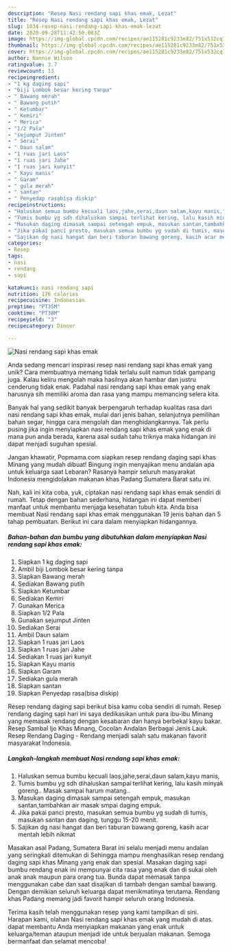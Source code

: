 ```yaml
---
description: "Resep Nasi rendang sapi khas emak, Lezat"
title: "Resep Nasi rendang sapi khas emak, Lezat"
slug: 1034-resep-nasi-rendang-sapi-khas-emak-lezat
date: 2020-09-28T11:42:50.083Z
image: https://img-global.cpcdn.com/recipes/ae115281c9233e82/751x532cq70/nasi-rendang-sapi-khas-emak-foto-resep-utama.jpg
thumbnail: https://img-global.cpcdn.com/recipes/ae115281c9233e82/751x532cq70/nasi-rendang-sapi-khas-emak-foto-resep-utama.jpg
cover: https://img-global.cpcdn.com/recipes/ae115281c9233e82/751x532cq70/nasi-rendang-sapi-khas-emak-foto-resep-utama.jpg
author: Nannie Wilson
ratingvalue: 3.7
reviewcount: 13
recipeingredient:
- "1 kg daging sapi"
- "biji Lombok besar kering tanpa"
- " Bawang merah"
- " Bawang putih"
- " Ketumbar"
- " Kemiri"
- " Merica"
- "1/2 Pala"
- "sejumput Jinten"
- " Serai"
- " Daun salam"
- "1 ruas jari Laos"
- "1 ruas jari Jahe"
- "1 ruas jari kunyit"
- " Kayu manis"
- " Garam"
- " gula merah"
- " santan"
- " Penyedap rasabisa diskip"
recipeinstructions:
- "Haluskan semua bumbu kecuali laos,jahe,serai,daun salam,kayu manis,"
- "Tumis bumbu yg sdh dihaluskan sampai terlihat kering, lalu kasih minyak goreng.. Masak sampai harum matang.."
- "Masukan daging dimasak sampai setengah empuk, masukan santan,tambahkan air masak smpai daging empuk."
- "Jika pakai panci presto, masukan semua bumbu yg sudah di tumis, masukan santan dan daging, tunggu 15-20 menit."
- "Sajikan dg nasi hangat dan beri taburan bawang goreng, kasih acar mentah lebih nikmat"
categories:
- Resep
tags:
- nasi
- rendang
- sapi

katakunci: nasi rendang sapi 
nutrition: 176 calories
recipecuisine: Indonesian
preptime: "PT35M"
cooktime: "PT38M"
recipeyield: "3"
recipecategory: Dinner

---
```



![Nasi rendang sapi khas emak](https://img-global.cpcdn.com/recipes/ae115281c9233e82/751x532cq70/nasi-rendang-sapi-khas-emak-foto-resep-utama.jpg)

Anda sedang mencari inspirasi resep nasi rendang sapi khas emak yang unik? Cara membuatnya memang tidak terlalu sulit namun tidak gampang juga. Kalau keliru mengolah maka hasilnya akan hambar dan justru cenderung tidak enak. Padahal nasi rendang sapi khas emak yang enak harusnya sih memiliki aroma dan rasa yang mampu memancing selera kita.

Banyak hal yang sedikit banyak berpengaruh terhadap kualitas rasa dari nasi rendang sapi khas emak, mulai dari jenis bahan, selanjutnya pemilihan bahan segar, hingga cara mengolah dan menghidangkannya. Tak perlu pusing jika ingin menyiapkan nasi rendang sapi khas emak yang enak di mana pun anda berada, karena asal sudah tahu triknya maka hidangan ini dapat menjadi suguhan spesial.

Jangan khawatir, Popmama.com siapkan resep rendang daging sapi khas Minang yang mudah dibuat! Bingung ingin menyajikan menu andalan apa untuk keluarga saat Lebaran? Rasanya hampir seluruh masyarakat Indonesia mengidolakan makanan khas Padang Sumatera Barat satu ini.


Nah, kali ini kita coba, yuk, ciptakan nasi rendang sapi khas emak sendiri di rumah. Tetap dengan bahan sederhana, hidangan ini dapat memberi manfaat untuk membantu menjaga kesehatan tubuh kita. Anda bisa membuat Nasi rendang sapi khas emak menggunakan 19 jenis bahan dan 5 tahap pembuatan. Berikut ini cara dalam menyiapkan hidangannya.

<!--inarticleads1-->

##### Bahan-bahan dan bumbu yang dibutuhkan dalam menyiapkan Nasi rendang sapi khas emak:

1. Siapkan 1 kg daging sapi
1. Ambil biji Lombok besar kering tanpa
1. Siapkan  Bawang merah
1. Sediakan  Bawang putih
1. Siapkan  Ketumbar
1. Sediakan  Kemiri
1. Gunakan  Merica
1. Siapkan 1/2 Pala
1. Gunakan sejumput Jinten
1. Sediakan  Serai
1. Ambil  Daun salam
1. Siapkan 1 ruas jari Laos
1. Siapkan 1 ruas jari Jahe
1. Sediakan 1 ruas jari kunyit
1. Siapkan  Kayu manis
1. Siapkan  Garam
1. Sediakan  gula merah
1. Siapkan  santan
1. Siapkan  Penyedap rasa(bisa diskip)


Resep rendang daging sapi berikut bisa kamu coba sendiri di rumah. Resep rendang daging sapi hari ini saya dedikasikan untuk para ibu-ibu Minang yang memasak rendang dengan kesabaran dan hanya berbekal kayu bakar. Resep Sambal Ijo Khas Minang, Cocolan Andalan Berbagai Jenis Lauk. Resep Rendang Daging - Rendang menjadi salah satu makanan favorit masyarakat Indonesia. 

<!--inarticleads2-->

##### Langkah-langkah membuat Nasi rendang sapi khas emak:

1. Haluskan semua bumbu kecuali laos,jahe,serai,daun salam,kayu manis,
1. Tumis bumbu yg sdh dihaluskan sampai terlihat kering, lalu kasih minyak goreng.. Masak sampai harum matang..
1. Masukan daging dimasak sampai setengah empuk, masukan santan,tambahkan air masak smpai daging empuk.
1. Jika pakai panci presto, masukan semua bumbu yg sudah di tumis, masukan santan dan daging, tunggu 15-20 menit.
1. Sajikan dg nasi hangat dan beri taburan bawang goreng, kasih acar mentah lebih nikmat


Masakan asal Padang, Sumatera Barat ini selalu menjadi menu andalan yang seringkali ditemukan di Sehingga mampu menghasilkan resep rendang daging sapi khas Minang yang enak dan spesial. Masakan daging sapi bumbu rendang enak ini mempunyai cita rasa yang enak dan di sukai oleh anak anak maupun para orang tua. Bunda dapat memasak tanpa menggunakan cabe dan saat disajikan di tambah dengan sambal bawang. Dengan demikian seluruh keluarga dapat menikmatinya terutama. Rendang khas Padang memang jadi favorit hampir seluruh orang Indonesia. 

Terima kasih telah menggunakan resep yang kami tampilkan di sini. Harapan kami, olahan Nasi rendang sapi khas emak yang mudah di atas dapat membantu Anda menyiapkan makanan yang enak untuk keluarga/teman ataupun menjadi ide untuk berjualan makanan. Semoga bermanfaat dan selamat mencoba!
